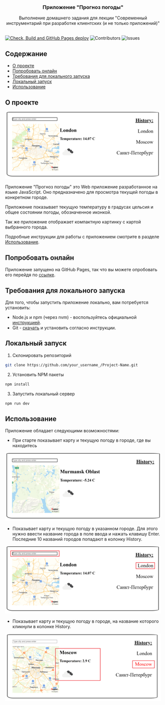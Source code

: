 <br/>
<p align="center">
  <h3 align="center">Приложение "Прогноз погоды"</h3>
  <p align="center">
    Выполнение домашнего задания для лекции "Современный инструментарий при разработке клиентских (и не только приложений)"
    <br/>
    <br/>
  </p>
</p>

[![Check, Build and GitHub Pages deploy](https://github.com/SergeyAkkuratov/OTUS_homework_lesson07/actions/workflows/pull_request_check.yml/badge.svg?branch=sakkuratov)](https://github.com/SergeyAkkuratov/OTUS_homework_lesson07/actions/workflows/pull_request_check.yml)
![Contributors](https://img.shields.io/github/contributors/SergeyAkkuratov/OTUS_homework_lesson07?color=dark-green) ![Issues](https://img.shields.io/github/issues/SergeyAkkuratov/OTUS_homework_lesson07)

## Содержание

- [О проекте](#о-проекте)
- [Попробовать онлайн](#попробовать-онлайн)
- [Требования для локального запуска](#требования-для-локального-запуска)
- [Локальный запуск](#Локальный-запуск)
- [Использование](#использование)

## О проекте

![Screen Shot](images/about.png)

Приложение "Прогноз погоды" это Web приложение разработанное на языке JavaScript. Оно предназначено для просмотра текущей погоды в конкретном городе.

Приложение показывает текущую температуру в градусах цельсия и общее состоянии погоды, обозначенное иконкой.

Так же приложение отображает компактную картинку с картой выбранного города.

Подробные инструкции для работы с приложением смотрите в разделе [Использование](#использование).

## Попробовать онлайн

Приложение запущено на GitHub Pages, так что вы можете опробовать его перейдя по [ссылке](https://sergeyakkuratov.github.io/OTUS_homework_lesson07/).

## Требования для локального запуска

Для того, чтобы запустить приложение локально, вам потребуется установить:

- Node.js и npm (через nvm) - воспользуйтесь официальной [инструкцией](https://github.com/nvm-sh/nvm).
- Git - [скачать](https://git-scm.com/downloads) и установить согласно инструкции.

## Локальный запуск

1. Склонировать репозиторий

```sh
git clone https://github.com/your_username_/Project-Name.git
```

2. Установить NPM пакеты

```sh
npm install
```

3. Запустить локальный сервер

```sh
npm run dev
```

## Использование

Приложение обладает следующими возможностями:

- При старте показывает карту и текущую погоду в городе, где вы находитесь

![Screen Shot](images/start.png)

- Показывает карту и текущую погоду в указанном городе. Для этого нужно ввести название города в поле ввода и нажать клавишу Enter. Последние 10 названий городов попадают в колонку History.

![Screen Shot](images/cityWeather.png)

- Показывает карту и текущую погоду в городе, на название которого кликнули в колонке History.

![Screen Shot](images/history.png)